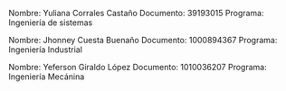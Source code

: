Nombre: Yuliana Corrales Castaño
Documento: 39193015
Programa: Ingeniería de sistemas

Nombre: Jhonney Cuesta Buenaño
Documento: 1000894367
Programa: Ingeniería Industrial

Nombre: Yeferson Giraldo López
Documento: 1010036207
Programa: Ingeniería Mecánina
